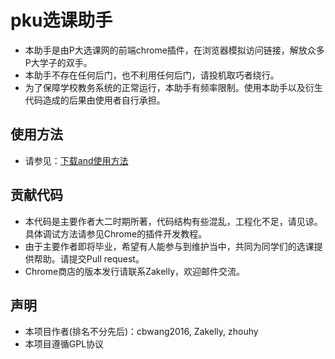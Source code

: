 # pku选课助手

* 本助手是由P大选课网的前端chrome插件，在浏览器模拟访问链接，解放众多P大学子的双手。
* 本助手不存在任何后门，也不利用任何后门，请投机取巧者绕行。
* 为了保障学校教务系统的正常运行，本助手有频率限制。使用本助手以及衍生代码造成的后果由使用者自行承担。

## 使用方法

* 请参见：[下载and使用方法](http://www.zakelly.com/2016/02/20/get-class-helper-new-version/)

## 贡献代码

* 本代码是主要作者大二时期所著，代码结构有些混乱，工程化不足，请见谅。具体调试方法请参见Chrome的插件开发教程。
* 由于主要作者即将毕业，希望有人能参与到维护当中，共同为同学们的选课提供帮助。请提交Pull request。
* Chrome商店的版本发行请联系Zakelly，欢迎邮件交流。

## 声明
* 本项目作者(排名不分先后)：cbwang2016, Zakelly, zhouhy
* 本项目遵循GPL协议

